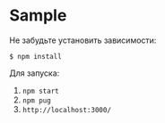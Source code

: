 # Sample

Не забудьте установить зависимости:

```
$ npm install
```

Для запуска:

1. `npm start`
1. `npm pug`
2. `http://localhost:3000/`
